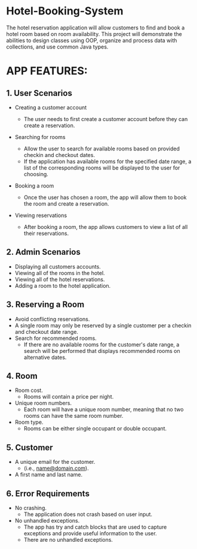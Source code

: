 # Hotel-Booking-System
The hotel reservation application will allow customers to find and book a hotel room based on room availability. This project will demonstrate the abilities to design classes using OOP, organize and process data with collections, and use common Java types.

# APP FEATURES:
## 1. User Scenarios
- Creating a customer account
  - The user needs to first create a customer account before they can create a reservation.

- Searching for rooms
  - Allow the user to search for available rooms based on provided checkin and checkout dates.
  - If the application has available rooms for the specified date range, a list of the corresponding rooms will be displayed to the user for choosing.

- Booking a room
  - Once the user has chosen a room, the app will allow them to book the room and create a reservation.

- Viewing reservations
  - After booking a room, the app allows customers to view a list of all their reservations.

## 2. Admin Scenarios
- Displaying all customers accounts.
- Viewing all of the rooms in the hotel.
- Viewing all of the hotel reservations.
- Adding a room to the hotel application.
  
## 3. Reserving a Room
- Avoid conflicting reservations.
- A single room may only be reserved by a single customer per a checkin and checkout date range.
- Search for recommended rooms.
  - If there are no available rooms for the customer's date range, a search will be performed that displays recommended rooms on alternative dates.

## 4. Room
- Room cost.
  - Rooms will contain a price per night.
- Unique room numbers.
  - Each room will have a unique room number, meaning that no two rooms can have the same room number.
- Room type.
  - Rooms can be either single occupant or double occupant.

## 5. Customer
- A unique email for the customer.
  - (i.e., name@domain.com).
- A first name and last name.

## 6. Error Requirements
- No crashing.
  - The application does not crash based on user input.
- No unhandled exceptions.
  - The app has try and catch blocks that are used to capture exceptions and provide useful information to the user.
  - There are no unhandled exceptions.
